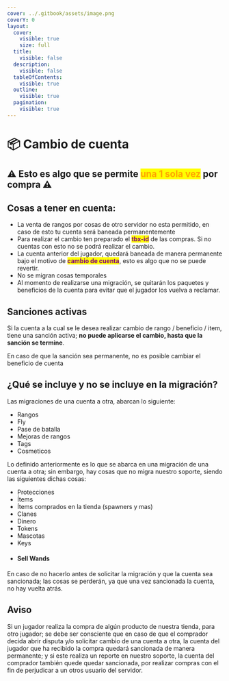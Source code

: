 ```yaml
---
cover: ../.gitbook/assets/image.png
coverY: 0
layout:
  cover:
    visible: true
    size: full
  title:
    visible: false
  description:
    visible: false
  tableOfContents:
    visible: true
  outline:
    visible: true
  pagination:
    visible: true
---
```


# 📦 Cambio de cuenta

## :warning: Esto es algo que se permite <mark style="color:orange;">**una 1 sola vez**</mark> por compra :warning:

## Cosas a tener en cuenta:

* La venta de rangos por cosas de otro servidor no esta permitido, en caso de esto tu cuenta será baneada permanentemente
* Para realizar el cambio ten preparado el <mark style="color:purple;">**tbx-id**</mark> de las compras. Si no cuentas con esto no se podrá realizar el cambio.
* La cuenta anterior del jugador, quedará baneada de manera permanente bajo el motivo de <mark style="color:purple;">**cambio de cuenta**</mark>, esto es algo que no se puede revertir.
* No se migran cosas temporales
* Al momento de realizarse una migración, se quitarán los paquetes y beneficios de la cuenta para evitar que el jugador los vuelva a reclamar.

## Sanciones activas

Si la cuenta a la cual se le desea realizar cambio de rango / beneficio / item, tiene una sanción activa; **no puede aplicarse el cambio, hasta que la sanción se termine**.

En caso de que la sanción sea permanente, no es posible cambiar el beneficio de cuenta

## ¿Qué se incluye y no se incluye en la migración?

Las migraciones de una cuenta a otra, abarcan lo siguiente:

* Rangos
* Fly
* Pase de batalla
* Mejoras de rangos
* Tags
* Cosmeticos

Lo definido anteriormente es lo que se abarca en una migración de una cuenta a otra; sin embargo, hay cosas que no migra nuestro soporte, siendo las siguientes dichas cosas:

* Protecciones
* Ítems&#x20;
* Ítems comprados en la tienda (spawners y mas)
* Clanes
* Dinero
* Tokens
* Mascotas
* Keys
* #### Sell Wands

En caso de no hacerlo antes de solicitar la migración y que la cuenta sea sancionada; las cosas se perderán, ya que una vez sancionada la cuenta, no hay vuelta atrás.

## Aviso

Si un jugador realiza la compra de algún producto de nuestra tienda, para otro jugador; se debe ser consciente que en caso de que el comprador decida abrir disputa y/o solicitar cambio de una cuenta a otra, la cuenta del jugador que ha recibido la compra quedará sancionada de manera permanente; y si este realiza un reporte en nuestro soporte, la cuenta del comprador también quede quedar sancionada, por realizar compras con el fin de perjudicar a un otros usuario del servidor.
